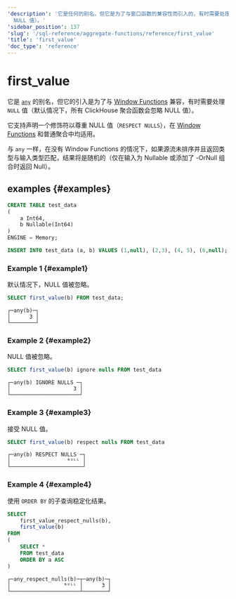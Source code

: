 ```yaml
---
'description': '它是任何的别名，但它是为了与窗口函数的兼容性而引入的，有时需要处理 `NULL` 值（默认情况下，所有 ClickHouse 聚合函数会忽略
  NULL 值）。'
'sidebar_position': 137
'slug': '/sql-reference/aggregate-functions/reference/first_value'
'title': 'first_value'
'doc_type': 'reference'
---
```



# first_value

它是 [`any`](../../../sql-reference/aggregate-functions/reference/any.md) 的别名，但它的引入是为了与 [Window Functions](../../window-functions/index.md) 兼容，有时需要处理 `NULL` 值（默认情况下，所有 ClickHouse 聚合函数会忽略 NULL 值）。

它支持声明一个修饰符以尊重 NULL 值（`RESPECT NULLS`），在 [Window Functions](../../window-functions/index.md) 和普通聚合中均适用。

与 `any` 一样，在没有 Window Functions 的情况下，如果源流未排序并且返回类型与输入类型匹配，结果将是随机的（仅在输入为 Nullable 或添加了 -OrNull 组合时返回 Null）。

## examples {#examples}

```sql
CREATE TABLE test_data
(
    a Int64,
    b Nullable(Int64)
)
ENGINE = Memory;

INSERT INTO test_data (a, b) VALUES (1,null), (2,3), (4, 5), (6,null);
```

### Example 1 {#example1}
默认情况下，NULL 值被忽略。
```sql
SELECT first_value(b) FROM test_data;
```

```text
┌─any(b)─┐
│      3 │
└────────┘
```

### Example 2 {#example2}
NULL 值被忽略。
```sql
SELECT first_value(b) ignore nulls FROM test_data
```

```text
┌─any(b) IGNORE NULLS ─┐
│                    3 │
└──────────────────────┘
```

### Example 3 {#example3}
接受 NULL 值。
```sql
SELECT first_value(b) respect nulls FROM test_data
```

```text
┌─any(b) RESPECT NULLS ─┐
│                  ᴺᵁᴸᴸ │
└───────────────────────┘
```

### Example 4 {#example4}
使用 `ORDER BY` 的子查询稳定化结果。
```sql
SELECT
    first_value_respect_nulls(b),
    first_value(b)
FROM
(
    SELECT *
    FROM test_data
    ORDER BY a ASC
)
```

```text
┌─any_respect_nulls(b)─┬─any(b)─┐
│                 ᴺᵁᴸᴸ │      3 │
└──────────────────────┴────────┘
```
